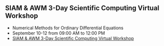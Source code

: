 ## SIAM & AWM 3-Day Scientific Computing Virtual Workshop
- Numerical Methods for Ordinary Differential Equations
- September 10-12 from 09:00 AM to 12:00 PM
- [SIAM & AWM 3-Day Scientific Computing Virtual Workshop](https://fulbright.uark.edu/departments/math/news-and-events/siamawm-sci-comp-workshop-2020.php)
